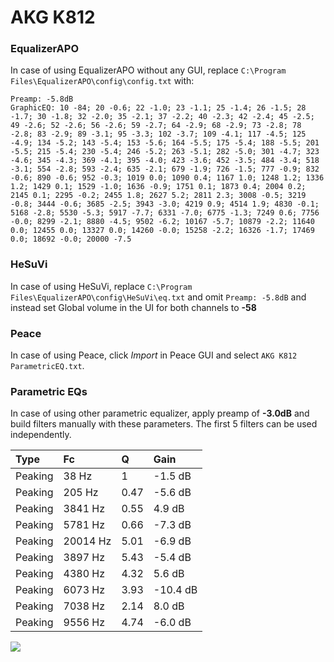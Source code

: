 # AKG K812

### EqualizerAPO
In case of using EqualizerAPO without any GUI, replace `C:\Program Files\EqualizerAPO\config\config.txt`
with:
```
Preamp: -5.8dB
GraphicEQ: 10 -84; 20 -0.6; 22 -1.0; 23 -1.1; 25 -1.4; 26 -1.5; 28 -1.7; 30 -1.8; 32 -2.0; 35 -2.1; 37 -2.2; 40 -2.3; 42 -2.4; 45 -2.5; 49 -2.6; 52 -2.6; 56 -2.6; 59 -2.7; 64 -2.9; 68 -2.9; 73 -2.8; 78 -2.8; 83 -2.9; 89 -3.1; 95 -3.3; 102 -3.7; 109 -4.1; 117 -4.5; 125 -4.9; 134 -5.2; 143 -5.4; 153 -5.6; 164 -5.5; 175 -5.4; 188 -5.5; 201 -5.5; 215 -5.4; 230 -5.4; 246 -5.2; 263 -5.1; 282 -5.0; 301 -4.7; 323 -4.6; 345 -4.3; 369 -4.1; 395 -4.0; 423 -3.6; 452 -3.5; 484 -3.4; 518 -3.1; 554 -2.8; 593 -2.4; 635 -2.1; 679 -1.9; 726 -1.5; 777 -0.9; 832 -0.6; 890 -0.6; 952 -0.3; 1019 0.0; 1090 0.4; 1167 1.0; 1248 1.2; 1336 1.2; 1429 0.1; 1529 -1.0; 1636 -0.9; 1751 0.1; 1873 0.4; 2004 0.2; 2145 0.1; 2295 -0.2; 2455 1.8; 2627 5.2; 2811 2.3; 3008 -0.5; 3219 -0.8; 3444 -0.6; 3685 -2.5; 3943 -3.0; 4219 0.9; 4514 1.9; 4830 -0.1; 5168 -2.8; 5530 -5.3; 5917 -7.7; 6331 -7.0; 6775 -1.3; 7249 0.6; 7756 -0.0; 8299 -2.1; 8880 -4.5; 9502 -6.2; 10167 -5.7; 10879 -2.2; 11640 0.0; 12455 0.0; 13327 0.0; 14260 -0.0; 15258 -2.2; 16326 -1.7; 17469 0.0; 18692 -0.0; 20000 -7.5
```

### HeSuVi
In case of using HeSuVi, replace `C:\Program Files\EqualizerAPO\config\HeSuVi\eq.txt` and omit `Preamp:
-5.8dB` and instead set Global volume in the UI for both channels to **-58**

### Peace
In case of using Peace, click *Import* in Peace GUI and select `AKG K812 ParametricEQ.txt`.

### Parametric EQs
In case of using other parametric equalizer, apply preamp of **-3.0dB** and build filters manually with
these parameters. The first 5 filters can be used independently.

| Type    | Fc       |    Q | Gain     |
|:--------|:---------|:-----|:---------|
| Peaking | 38 Hz    | 1    | -1.5 dB  |
| Peaking | 205 Hz   | 0.47 | -5.6 dB  |
| Peaking | 3841 Hz  | 0.55 | 4.9 dB   |
| Peaking | 5781 Hz  | 0.66 | -7.3 dB  |
| Peaking | 20014 Hz | 5.01 | -6.9 dB  |
| Peaking | 3897 Hz  | 5.43 | -5.4 dB  |
| Peaking | 4380 Hz  | 4.32 | 5.6 dB   |
| Peaking | 6073 Hz  | 3.93 | -10.4 dB |
| Peaking | 7038 Hz  | 2.14 | 8.0 dB   |
| Peaking | 9556 Hz  | 4.74 | -6.0 dB  |

![](https://raw.githubusercontent.com/jaakkopasanen/AutoEq/master/results/headphonecom/sbaf-serious/AKG%20K812/AKG%20K812.png)